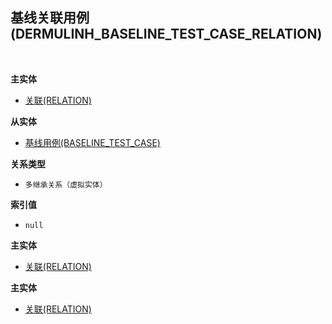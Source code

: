 ## 基线关联用例(DERMULINH_BASELINE_TEST_CASE_RELATION) <!-- {docsify-ignore-all} -->



<br>
<p class="panel-title"><b>主实体</b></p>

* [关联(RELATION)](module/Base/relation)

<p class="panel-title"><b>从实体</b></p>

* [基线用例(BASELINE_TEST_CASE)](module/TestMgmt/baseline_test_case)

<p class="panel-title"><b>关系类型</b></p>

* `多继承关系（虚拟实体）`

<p class="panel-title"><b>索引值</b></p>

* `null`

<p class="panel-title"><b>主实体</b></p>

* [关联(RELATION)](module/Base/relation)
<p class="panel-title"><b>主实体</b></p>

* [关联(RELATION)](module/Base/relation)
